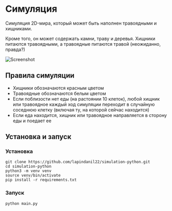 # Симуляция
Симуляция 2D-мира, который может быть наполнен травоядными и хищниками.

Кроме того, он может содержать камни, траву и деревья. Хищники питаются травоядными, а травоядные питаются травой (неожиданно, правда?)

![Screenshot](https://i.imgur.com/dEnA1Xv.png)

## Правила симуляции
- Хищники обозначаются красным цветом
- Травоядные обозначаются белым цветом
- Если поблизости нет еды (на растоянии 10 клеток), любой хищник или травоядное каждый ход симуляции переходит в случайную соседнюю клетку (включая ту, на которой сейчас находится)
- Если еда находится, хищник или травоядное направляется в сторону еды и поедает ее

## Установка и запуск

### Установка
```
git clone https://github.com/lapindanil22/simulation-python.git
cd simulation-python
python3 -m venv venv
source venv/bin/activate
pip install -r requirements.txt
```
### Запуск
```
python main.py
```